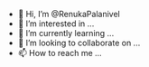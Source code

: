 - 👋 Hi, I’m @RenukaPalanivel
- 👀 I’m interested in ...
- 🌱 I’m currently learning ...
- 💞️ I’m looking to collaborate on ...
- 📫 How to reach me ...

<!---
RenukaPalanivel/RenukaPalanivel is a ✨ special ✨ repository because its `README.md` (this file) appears on your GitHub profile.
You can click the Preview link to take a look at your changes.
--->
